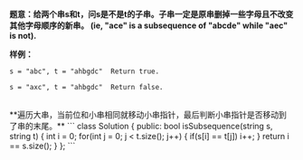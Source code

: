 **题意：给两个串s和t，问s是不是t的子串。子串一定是原串删掉一些字母且不改变其他字母顺序的新串。 (ie, "ace" is a subsequence of "abcde" while "aec" is not).**

**样例：**
```
s = "abc", t = "ahbgdc"  Return true.

s = "axc", t = "ahbgdc"  Return false.
```

<br/>
**遍历大串，当前位和小串相同就移动小串指针，最后判断小串指针是否移动到了串的末尾。**
```
class Solution {
public:
    bool isSubsequence(string s, string t) {
        int i = 0;
        for(int j = 0; j < t.size(); j++)
        {
            if(s[i] == t[j]) i++;
        }
        return i == s.size();
    }
};
```